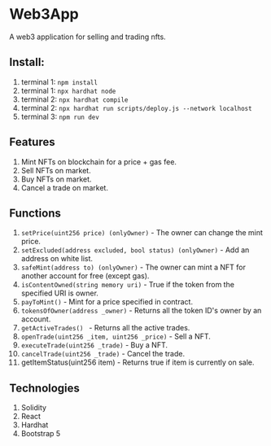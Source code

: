 # Web3App
A web3 application for selling and trading nfts.
## Install:
1) terminal 1: `npm install`
2) terminal 1: `npx hardhat node`
3) terminal 2: `npx hardhat compile`
4) terminal 2: `npx hardhat run scripts/deploy.js --network localhost`
5) terminal 3: `npm run dev`

## Features
1) Mint NFTs on blockchain for a price + gas fee.
2) Sell NFTs on market.
3) Buy NFTs on market.
4) Cancel a trade on market.

## Functions
1) `setPrice(uint256 price) (onlyOwner)` - The owner can change the mint price.
2) `setExcluded(address excluded, bool status) (onlyOwner)` - Add an address on white list.
3) `safeMint(address to) (onlyOwner)` - The owner can mint a NFT for another account for free (except gas).
4) `isContentOwned(string memory uri)` - True if the token from the specified URI is owner.
5) `payToMint()` - Mint for a price specified in contract.
6) `tokensOfOwner(address _owner)` - Returns all the token ID's owner by an account.
7) `getActiveTrades() ` - Returns all the active trades.
8) `openTrade(uint256 _item, uint256 _price)` - Sell a NFT.
9) `executeTrade(uint256 _trade)` - Buy a NFT.
10) `cancelTrade(uint256 _trade)` - Cancel the trade.
11) getItemStatus(uint256 item) - Returns true if item is currently on sale.

## Technologies
1) Solidity
2) React
3) Hardhat
4) Bootstrap 5
